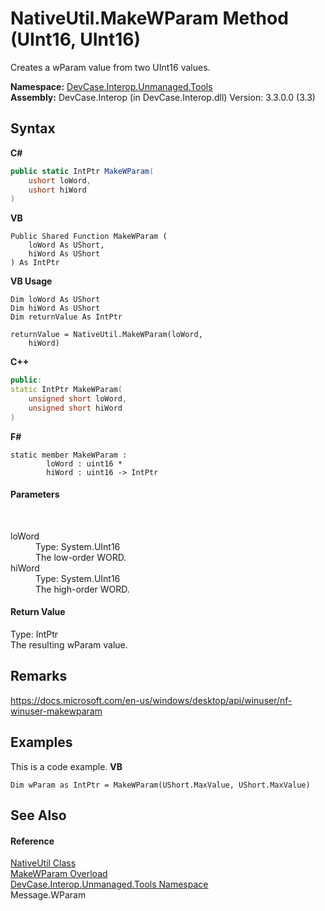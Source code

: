 # NativeUtil.MakeWParam Method (UInt16, UInt16)
 

Creates a wParam value from two UInt16 values. 



**Namespace:**&nbsp;<a href="N_DevCase_Interop_Unmanaged_Tools">DevCase.Interop.Unmanaged.Tools</a><br />**Assembly:**&nbsp;DevCase.Interop (in DevCase.Interop.dll) Version: 3.3.0.0 (3.3)

## Syntax

**C#**<br />
``` C#
public static IntPtr MakeWParam(
	ushort loWord,
	ushort hiWord
)
```

**VB**<br />
``` VB
Public Shared Function MakeWParam ( 
	loWord As UShort,
	hiWord As UShort
) As IntPtr
```

**VB Usage**<br />
``` VB Usage
Dim loWord As UShort
Dim hiWord As UShort
Dim returnValue As IntPtr

returnValue = NativeUtil.MakeWParam(loWord, 
	hiWord)
```

**C++**<br />
``` C++
public:
static IntPtr MakeWParam(
	unsigned short loWord, 
	unsigned short hiWord
)
```

**F#**<br />
``` F#
static member MakeWParam : 
        loWord : uint16 * 
        hiWord : uint16 -> IntPtr 

```


#### Parameters
&nbsp;<dl><dt>loWord</dt><dd>Type: System.UInt16<br />The low-order WORD.</dd><dt>hiWord</dt><dd>Type: System.UInt16<br />The high-order WORD.</dd></dl>

#### Return Value
Type: IntPtr<br />The resulting wParam value.

## Remarks
<a href="https://docs.microsoft.com/en-us/windows/desktop/api/winuser/nf-winuser-makewparam" target="_blank">https://docs.microsoft.com/en-us/windows/desktop/api/winuser/nf-winuser-makewparam</a>

## Examples
This is a code example. 
**VB**<br />
``` VB
Dim wParam as IntPtr = MakeWParam(UShort.MaxValue, UShort.MaxValue)
```


## See Also


#### Reference
<a href="T_DevCase_Interop_Unmanaged_Tools_NativeUtil">NativeUtil Class</a><br /><a href="Overload_DevCase_Interop_Unmanaged_Tools_NativeUtil_MakeWParam">MakeWParam Overload</a><br /><a href="N_DevCase_Interop_Unmanaged_Tools">DevCase.Interop.Unmanaged.Tools Namespace</a><br />Message.WParam<br />